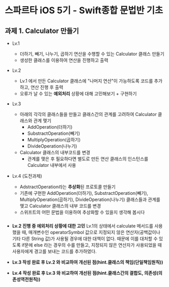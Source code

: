 # 스파르타 iOS 5기 - Swift종합 문법반 기초
###
## 과제 1. Calculator 만들기
- Lv.1
    - 더하기, 빼기, 나누기, 곱하기 연산을 수행할 수 있는 Calculator 클래스 만들기
    - 생성한 클래스를 이용하여 연산을 진행하고 출력
    
- Lv.2
    - Lv.1 에서 만든 Calculator 클래스에 "나머지 연산"이 가능하도록 코드를 추가하고, 연산 진행 후 출력
    - 오류가 날 수 있는 **예외처리** 상황에 대해 고민해보기 + 구현하기
    
- Lv.3
    - 아래의 각각의 클래스들을 만들고 클래스간의 관계를 고려하여 Calculator 클래스와 관계 맺기
        - AddOperation(더하기)
        - SubstractOperation(빼기)
        - MultiplyOperation(곱하기)
        - DivideOperation(나누기)
    - Calculator 클래스의 내부코드를 변경
        - 관계를 맺은 후 필요하다면 별도로 만든 연산 클래스의 인스턴스를 Calculator 내부에서 사용

- Lv.4 (도전과제)
    - AdstractOperation라는 **추상화**된 프로토콜 만들기
    - 기존에 구현한 AddOperation(더하기), SubstractOperation(빼기), MultiplyOperation(곱하기), DivideOperation(나누기) 클래스들과 관계를 맺고 Calculator 클래스의 내부 코드를 변경
    - 스위프트의 어떤 문법을 이용하여 추상화할 수 있을지 생각해 봅시다
###
- **Lv.2 진행 중 에외처리 상황에 대한 고민**
    Lv.1의 상태에서 calculate 메서드를 사용했을 때, 매개변수인 operatorSymbol 값으로 지정되지 않은 연산자(공백값이나 기타 다른 String 값)가 사용될 경우에 대한 대책이 없다.
    때문에 이를 대처할 수 있도록 if문에 else 라는 경우의 수를 만들고, 지정되지 않은 연산자가 사용되었을 때 사용자에게 경고를 보내는 코드를 추가하였다.

- **Lv.3 작성 완료 후 Lv.2 와 비교하여 개선된 점(hint.클래스의 책임(단일책임원칙))**

- **Lv.4 작성 완료 후 Lv.3 와 비교하여 개선된 점(hint.클래스간의 결합도, 의존성(의존성역전원칙))**
